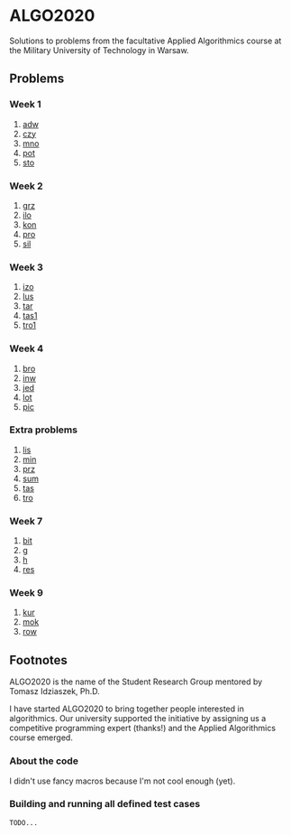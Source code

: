 # ALGO2020

Solutions to problems from the facultative Applied Algorithmics course at the Military University of Technology in Warsaw.

## Problems

### Week 1

1. [adw](https://szkopul.edu.pl/c/algorytmika-praktyczna-2020/p/adw/)
2. [czy](https://szkopul.edu.pl/c/algorytmika-praktyczna-2020/p/czy/)
3. [mno](https://szkopul.edu.pl/c/algorytmika-praktyczna-2020/p/mno/)
4. [pot](https://szkopul.edu.pl/c/algorytmika-praktyczna-2020/p/pot/)
5. [sto](https://szkopul.edu.pl/c/algorytmika-praktyczna-2020/p/sto/)

### Week 2

1. [grz](https://szkopul.edu.pl/c/algorytmika-praktyczna-2020/p/grz/)
2. [ilo](https://szkopul.edu.pl/c/algorytmika-praktyczna-2020/p/ilo/)
3. [kon](https://szkopul.edu.pl/c/algorytmika-praktyczna-2020/p/kon/)
4. [pro](https://szkopul.edu.pl/c/algorytmika-praktyczna-2020/p/pro/)
5. [sil](https://szkopul.edu.pl/c/algorytmika-praktyczna-2020/p/sil/)

### Week 3

1. [izo](https://szkopul.edu.pl/c/algorytmika-praktyczna-2020/p/izo/)
2. [lus](https://szkopul.edu.pl/c/algorytmika-praktyczna-2020/p/lus/)
3. [tar](https://szkopul.edu.pl/c/algorytmika-praktyczna-2020/p/tar/)
4. [tas1](https://szkopul.edu.pl/c/algorytmika-praktyczna-2020/p/tas1/)
5. [tro1](https://szkopul.edu.pl/c/algorytmika-praktyczna-2020/p/tro1/)

### Week 4

1. [bro](https://szkopul.edu.pl/c/algorytmika-praktyczna-2020/p/bro/)
2. [inw](https://szkopul.edu.pl/c/algorytmika-praktyczna-2020/p/inw/)
3. [jed](https://szkopul.edu.pl/c/algorytmika-praktyczna-2020/p/jed/)
4. [lot](https://szkopul.edu.pl/c/algorytmika-praktyczna-2020/p/lot/)
5. [pic](https://szkopul.edu.pl/c/algorytmika-praktyczna-2020/p/pic/)

### Extra problems

1. [lis](https://szkopul.edu.pl/c/algorytmika-praktyczna-2020/p/lis/)
2. [min](https://szkopul.edu.pl/c/algorytmika-praktyczna-2020/p/min/)
3. [prz](https://szkopul.edu.pl/c/algorytmika-praktyczna-2020/p/prz/)
4. [sum](https://szkopul.edu.pl/c/algorytmika-praktyczna-2020/p/sum/)
5. [tas](https://szkopul.edu.pl/c/algorytmika-praktyczna-2020/p/tas/)
6. [tro](https://szkopul.edu.pl/c/algorytmika-praktyczna-2020/p/tro/)

### Week 7

1. [bit](https://szkopul.edu.pl/c/algorytmika-praktyczna-2020/p/bit/34263/)
2. [g](https://szkopul.edu.pl/c/algorytmika-praktyczna-2020/problemset/problem/tEtKYjGDmrs1XbUIFU2pqKww/attachment/231/)
3. [h](https://szkopul.edu.pl/c/algorytmika-praktyczna-2020/problemset/problem/tEtKYjGDmrs1XbUIFU2pqKww/attachment/231/)
4. [res](https://szkopul.edu.pl/c/algorytmika-praktyczna-2020/p/res/18952/)

### Week 9

1. [kur](https://szkopul.edu.pl/c/algorytmika-praktyczna-2020/p/kur/17206/)
2. [mok](https://szkopul.edu.pl/c/algorytmika-praktyczna-2020/p/mok/24225/)
3. [row](https://szkopul.edu.pl/c/algorytmika-praktyczna-2020/p/row/21837/)

## Footnotes

ALGO2020 is the name of the Student Research Group mentored by Tomasz Idziaszek, Ph.D.

I have started ALGO2020 to bring together people interested in algorithmics.
Our university supported the initiative by assigning us a competitive programming expert (thanks!) and the Applied Algorithmics course emerged.

### About the code

I didn't use fancy macros because I'm not cool enough (yet).

### Building and running all defined test cases

`TODO...`
